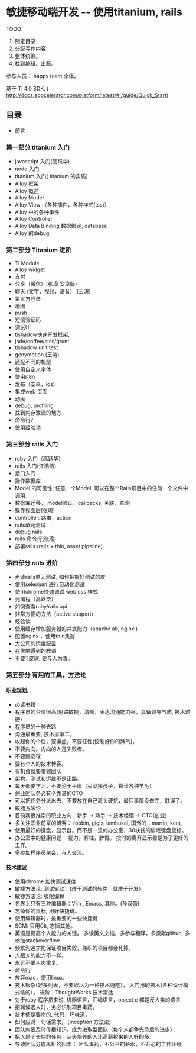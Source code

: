 # 敏捷移动端开发   -- 使用titanium, rails

TODO:
1. 制定目录
2. 分配写作内容
3. 整体统筹。
4. 找到编辑。出版。


参与人员： happy team 全体。

基于 Ti 4.0 SDK.  ( http://docs.appcelerator.com/platform/latest/#!/guide/Quick_Start)

## 目录

* 前言

### 第一部分 titanium 入门
* javascript 入门(高跃华)
* node 入门
* titanium 入门( titanium 的实质)
* Alloy 框架
* Alloy 概述
* Alloy Model
* Alloy View （各种插件，各种样式(tss)）
* Alloy 中的各种事件
* Alloy Controller
* Alloy Data Binding 数据绑定, database
* Alloy 的debug

### 第二部分 Titanium 进阶
* Ti Module
* Alloy widget
* 支付
* 分享（微信）(张瑜 安卓版)
* 聊天 (文字，视频，语音）  (王涛)
* 第三方登录
* 地图
* push
* 短信验证码
* 调试UI
* tishadow快速开发框架,
* jade/coffee/stss/grunt
* tishadow unit test
* genymotion (王涛)
* 适配不同的机型
* 使用自定义字体
* 使用i18n
* 发布（安卓，ios)
* 集成web 页面
* 动画
* debug, profiling
* 找到内存泄漏的地方
* 命令行?
* 使用经验谈


### 第三部分 rails 入门
* ruby 入门（高跃华）
* rails 入门(江浩浩)
* 接口入门
* 操作数据库
* Model 的可见性: 任意一个Model, 可以在整个Rails项目中的任何一个文件中调用.
* 数据库迁移， model验证，callbacks, 关联，查询
* 操作视图层(张瑜)
* controller: 路由，action
* rails单元测试
* debug rails
* rails 命令行(张瑜)
* 部署rails (rails + thin, asset pipeline)

### 第四部分 rails 进阶
* 再谈rails单元测试, 如何把握好测试的度
* 使用selenium 进行自动化测试
* 使用chrome快速调试 web css 样式
* 元编程（高跃华）
* 如何查看ruby/rails api
* 非常方便的方法（active support)
* 经验谈
* 使用缓存增加服务器的并发能力（apache ab, nginx )
* 配置nginx ，使用thin集群
* 大公司的运维配置
* 在优酷得到的教训
* 不要T皮球, 要与人为善。

### 第五部分 有用的工具，方法论

#### 职业规划,

* 必读书籍：
* 程序员的台阶很高(思路敏捷，清晰，表达沟通能力强，具备领导气质, 技术过硬）
* 程序员的十种去路
* 沟通最重要, 技术排第二。
* 收起你的个性，要谦虚，不要任性(控制好你的脾气)。
* 不要内向。内向的人是失败者。
* 不要踢皮球
* 要有个人的技术博客。
* 有机会就要带领团队
* 架构，测试和运维不是正路。
* 每天都要学习，不要沦于平庸（买菜接孩子，算计各种羊毛）
* 创业团队务必有个靠谱的CTO
* 可以把任务分派出去，不要放在自己肩头硬抗，最后事情没做完，耽误了。
* 敏捷方法论
* 目前我很推崇的职业方向：新手 -> 熟手 -> 技术经理 -> CTO(创业)
* 多关注职业前辈的博客： robbin, gigix, iamhukai, 国外的：martin, kent,
* 使用最好的键盘，显示器。而不是一流的办公室，30块钱的破烂键盘鼠标。
* 办公室中的健康问题： 视力，脊柱，脾胃。 按时的离开显示器是为了更好的工作。
* 多参加程序员聚会，与人交流。

#### 技术建议
* 使用chrome 加快调试速度
* 敏捷方法论: 测试驱动，(难于测试的软件，就难于开发）
* 敏捷方法论: 极限编程
* 世界上只有三种编辑器：Vim , Emacs, 其他。(孙双蕾)
* 忘掉你的鼠标, 用好快捷键。
* 使用编辑器时，最重要的一些快捷键
* SCM: 只用Git,  忘掉其他。
* 英语是提高个人能力的关键。 多读英文文档，多参与翻译，多贡献github, 多参加stackoverflow.
* 频繁沟通才能保证项目失败，兼职的项目都会死掉。
* 人跟人的能力不一样。
* 永远不要人肉重复。
* 命令行
* 放弃mac，使用linux.
* 技术很杂(好多列表，不要误以为一种技术通吃）， 入门用的技术(各种设计模式啥的）， 进阶：ThoughtWorks 技术雷达
* 对于ruby 程序员来说, 机器语言，汇编语言，object c 都是反人类的语言
* 招聘候选人时，务必识别项目毒药。
* 技术债是要命的, 代码，坏味道，
* 如何应对一句话需求, （inception 方法论)
* 团队内要及时传播知识。成为进取型团队（每个人都争先恐后的进步）
* 招人是个长期的任务，从头培养的人比高薪挖来的人好的多.
* 导致团队分崩离析的因素： 团队毒药，不公平的薪水，不开心的工作环境
